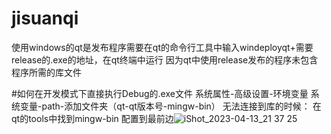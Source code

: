 # jisuanqi
使用windows的qt是发布程序需要在qt的命令行工具中输入windeployqt+需要release的.exe的地址，在qt终端中运行
因为qt中使用release发布的程序未包含程序所需的库文件


#如何在开发模式下直接执行Debug的.exe文件
系统属性-高级设置-环境变量
系统变量-path-添加文件夹（qt-qt版本号-mingw-bin）
无法连接到库的时候：
在qt的tools中找到mingw-bin
配置到最前边![iShot_2023-04-13_21 37 25](https://user-images.githubusercontent.com/63986390/231790038-1de3a843-f3f5-4f35-ba45-20f9ab896968.gif)
